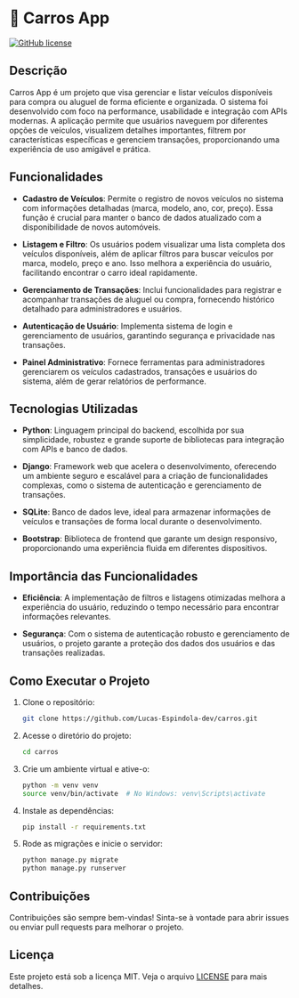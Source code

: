 # 🚗 Carros App

[![GitHub license](https://img.shields.io/badge/license-MIT-blue.svg)](https://github.com/Lucas-Espindola-dev/carros/blob/main/LICENSE)

## Descrição

Carros App é um projeto que visa gerenciar e listar veículos disponíveis para compra ou aluguel de forma eficiente e organizada. O sistema foi desenvolvido com foco na performance, usabilidade e integração com APIs modernas. A aplicação permite que usuários naveguem por diferentes opções de veículos, visualizem detalhes importantes, filtrem por características específicas e gerenciem transações, proporcionando uma experiência de uso amigável e prática.

## Funcionalidades

- **Cadastro de Veículos**: Permite o registro de novos veículos no sistema com informações detalhadas (marca, modelo, ano, cor, preço). Essa função é crucial para manter o banco de dados atualizado com a disponibilidade de novos automóveis.
  
- **Listagem e Filtro**: Os usuários podem visualizar uma lista completa dos veículos disponíveis, além de aplicar filtros para buscar veículos por marca, modelo, preço e ano. Isso melhora a experiência do usuário, facilitando encontrar o carro ideal rapidamente.
  
- **Gerenciamento de Transações**: Inclui funcionalidades para registrar e acompanhar transações de aluguel ou compra, fornecendo histórico detalhado para administradores e usuários.

- **Autenticação de Usuário**: Implementa sistema de login e gerenciamento de usuários, garantindo segurança e privacidade nas transações.

- **Painel Administrativo**: Fornece ferramentas para administradores gerenciarem os veículos cadastrados, transações e usuários do sistema, além de gerar relatórios de performance.

## Tecnologias Utilizadas

- **Python**: Linguagem principal do backend, escolhida por sua simplicidade, robustez e grande suporte de bibliotecas para integração com APIs e banco de dados.
  
- **Django**: Framework web que acelera o desenvolvimento, oferecendo um ambiente seguro e escalável para a criação de funcionalidades complexas, como o sistema de autenticação e gerenciamento de transações.
  
- **SQLite**: Banco de dados leve, ideal para armazenar informações de veículos e transações de forma local durante o desenvolvimento.
  
- **Bootstrap**: Biblioteca de frontend que garante um design responsivo, proporcionando uma experiência fluida em diferentes dispositivos.

## Importância das Funcionalidades
  
- **Eficiência**: A implementação de filtros e listagens otimizadas melhora a experiência do usuário, reduzindo o tempo necessário para encontrar informações relevantes.
  
- **Segurança**: Com o sistema de autenticação robusto e gerenciamento de usuários, o projeto garante a proteção dos dados dos usuários e das transações realizadas.

## Como Executar o Projeto

1. Clone o repositório:
    ```bash
    git clone https://github.com/Lucas-Espindola-dev/carros.git
    ```

2. Acesse o diretório do projeto:
    ```bash
    cd carros
    ```

3. Crie um ambiente virtual e ative-o:
    ```bash
    python -m venv venv
    source venv/bin/activate  # No Windows: venv\Scripts\activate
    ```

4. Instale as dependências:
    ```bash
    pip install -r requirements.txt
    ```

5. Rode as migrações e inicie o servidor:
    ```bash
    python manage.py migrate
    python manage.py runserver
    ```

## Contribuições

Contribuições são sempre bem-vindas! Sinta-se à vontade para abrir issues ou enviar pull requests para melhorar o projeto.

## Licença

Este projeto está sob a licença MIT. Veja o arquivo [LICENSE](https://github.com/Lucas-Espindola-dev/carros/blob/main/LICENSE) para mais detalhes.
